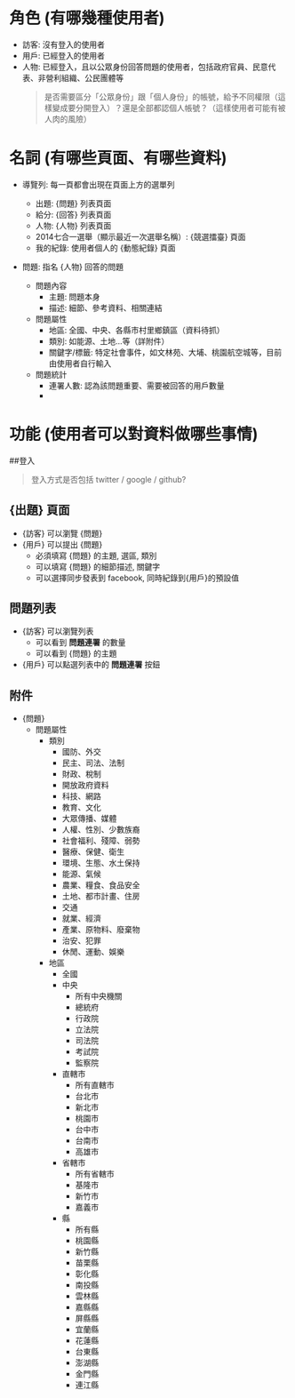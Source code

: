 # 角色 (有哪幾種使用者)

* 訪客: 沒有登入的使用者
* 用戶: 已經登入的使用者
* 人物: 已經登入，且以公眾身份回答問題的使用者，包括政府官員、民意代表、非營利組織、公民團體等
  > 是否需要區分「公眾身份」跟「個人身份」的帳號，給予不同權限（這樣變成要分開登入）？還是全部都認個人帳號？（這樣使用者可能有被人肉的風險）

# 名詞 (有哪些頁面、有哪些資料)

* 導覽列: 每一頁都會出現在頁面上方的選單列
  * 出題: {問題} 列表頁面
  * 給分: {回答} 列表頁面
  * 人物: {人物} 列表頁面
  * 2014七合一選舉（顯示最近一次選舉名稱）: {競選擂臺} 頁面
  * 我的紀錄: 使用者個人的 {動態紀錄} 頁面

* 問題: 指名 {人物} 回答的問題
  * 問題內容
    * 主題: 問題本身
    * 描述: 細節、參考資料、相關連結
  * 問題屬性
    * 地區: 全國、中央、各縣市村里鄉鎮區（資料待抓）
    * 類別: 如能源、土地…等（詳附件）
    * 關鍵字/標籤: 特定社會事件，如文林苑、大埔、桃園航空城等，目前由使用者自行輸入
  * 問題統計
    * 連署人數: 認為該問題重要、需要被回答的用戶數量
    *

# 功能 (使用者可以對資料做哪些事情)

##登入
  > 登入方式是否包括 twitter / google / github?

## {出題} 頁面

* {訪客} 可以瀏覽 {問題}
* {用戶} 可以提出 {問題}
    * 必須填寫 {問題} 的主題, 選區, 類別
    * 可以填寫 {問題} 的細節描述, 關鍵字
    * 可以選擇同步發表到 facebook, 同時紀錄到{用戶}的預設值

## 問題列表

* {訪客} 可以瀏覽列表
    *  可以看到 **問題連署** 的數量
    *  可以看到 {問題} 的主題
* {用戶} 可以點選列表中的 **問題連署** 按鈕


## 附件

* {問題}
  * 問題屬性
    * 類別
      * 國防、外交
      * 民主、司法、法制
      * 財政、稅制
      * 開放政府資料
      * 科技、網路
      * 教育、文化
      * 大眾傳播、媒體
      * 人權、性別、少數族裔
      * 社會福利、殘障、弱勢
      * 醫療、保健、衛生
      * 環境、生態、水土保持
      * 能源、氣候
      * 農業、糧食、食品安全
      * 土地、都市計畫、住房
      * 交通
      * 就業、經濟
      * 產業、原物料、廢棄物
      * 治安、犯罪
      * 休閒、運動、娛樂
    * 地區
      * 全國
      * 中央
        * 所有中央機關
        * 總統府
        * 行政院
        * 立法院
        * 司法院
        * 考試院
        * 監察院
      * 直轄市
        * 所有直轄市
        * 台北市
        * 新北市
        * 桃園市
        * 台中市
        * 台南市
        * 高雄市
      * 省轄市
        * 所有省轄市
        * 基隆市
        * 新竹市
        * 嘉義市
      * 縣
        * 所有縣
        * 桃園縣
        * 新竹縣
        * 苗栗縣
        * 彰化縣
        * 南投縣
        * 雲林縣
        * 嘉縣縣
        * 屏縣縣
        * 宜蘭縣
        * 花蓮縣
        * 台東縣
        * 澎湖縣
        * 金門縣
        * 連江縣

